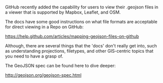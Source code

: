 GitHub recently added the capability for users to view their .geojson files in a viewer that is supported by Mapbox, Leaflet, and OSM.  

The docs have some good instructions on what file formats are acceptable for direct viewing in a Repo on GitHub:

https://help.github.com/articles/mapping-geojson-files-on-github

Although, there are several things that the 'docs' don't really get into, such as understanding projections, filetypes, and other GIS-centric topics that you need to have a grasp of. 

The GeoJSON spec can be found here to dive deeper:

http://geojson.org/geojson-spec.html


